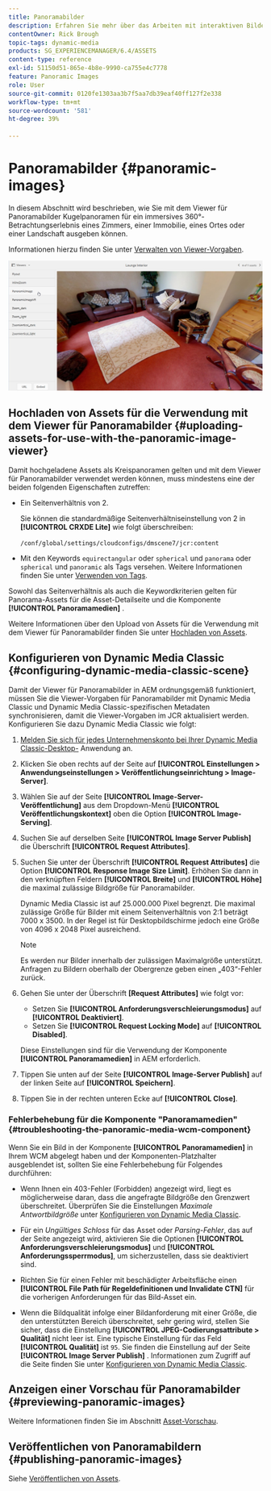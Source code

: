 ```yaml
---
title: Panoramabilder
description: Erfahren Sie mehr über das Arbeiten mit interaktiven Bildern in Dynamic Media.
contentOwner: Rick Brough
topic-tags: dynamic-media
products: SG_EXPERIENCEMANAGER/6.4/ASSETS
content-type: reference
exl-id: 51150d51-865e-4b8e-9990-ca755e4c7778
feature: Panoramic Images
role: User
source-git-commit: 0120fe1303aa3b7f5aa7db39eaf40ff127f2e338
workflow-type: tm+mt
source-wordcount: '581'
ht-degree: 39%

---
```


# Panoramabilder {#panoramic-images}

In diesem Abschnitt wird beschrieben, wie Sie mit dem Viewer für Panoramabilder Kugelpanoramen für ein immersives 360°-Betrachtungserlebnis eines Zimmers, einer Immobilie, eines Ortes oder einer Landschaft ausgeben können.

Informationen hierzu finden Sie unter [Verwalten von Viewer-Vorgaben](managing-viewer-presets.md).

![panoramic-image2](assets/panoramic-image2.png)

## Hochladen von Assets für die Verwendung mit dem Viewer für Panoramabilder {#uploading-assets-for-use-with-the-panoramic-image-viewer}

Damit hochgeladene Assets als Kreispanoramen gelten und mit dem Viewer für Panoramabilder verwendet werden können, muss mindestens eine der beiden folgenden Eigenschaften zutreffen:

* Ein Seitenverhältnis von 2.

   Sie können die standardmäßige Seitenverhältniseinstellung von 2 in **[!UICONTROL CRXDE Lite]** wie folgt überschreiben:

   `/conf/global/settings/cloudconfigs/dmscene7/jcr:content`

* Mit den Keywords `equirectangular` oder `spherical` und `panorama` oder `spherical` und `panoramic` als Tags versehen. Weitere Informationen finden Sie unter [Verwenden von Tags](/help/sites-authoring/tags.md).

Sowohl das Seitenverhältnis als auch die Keywordkriterien gelten für Panorama-Assets für die Asset-Detailseite und die Komponente **[!UICONTROL Panoramamedien]** .

Weitere Informationen über den Upload von Assets für die Verwendung mit dem Viewer für Panoramabilder finden Sie unter [Hochladen von Assets](managing-assets-touch-ui.md#uploading-assets).

## Konfigurieren von Dynamic Media Classic {#configuring-dynamic-media-classic-scene}

Damit der Viewer für Panoramabilder in AEM ordnungsgemäß funktioniert, müssen Sie die Viewer-Vorgaben für Panoramabilder mit Dynamic Media Classic und Dynamic Media Classic-spezifischen Metadaten synchronisieren, damit die Viewer-Vorgaben im JCR aktualisiert werden. Konfigurieren Sie dazu Dynamic Media Classic wie folgt:

1. [Melden Sie sich für jedes Unternehmenskonto bei Ihrer Dynamic Media Classic-Desktop-](https://experienceleague.adobe.com/docs/dynamic-media-classic/using/intro/dynamic-media-classic-desktop-app.html#system-requirements-dmc-app) Anwendung an.

1. Klicken Sie oben rechts auf der Seite auf **[!UICONTROL Einstellungen > Anwendungseinstellungen > Veröffentlichungseinrichtung > Image-Server]**.
1. Wählen Sie auf der Seite **[!UICONTROL Image-Server-Veröffentlichung]** aus dem Dropdown-Menü **[!UICONTROL Veröffentlichungskontext]** oben die Option **[!UICONTROL Image-Serving]**.

1. Suchen Sie auf derselben Seite **[!UICONTROL Image Server Publish]** die Überschrift **[!UICONTROL Request Attributes]**.
1. Suchen Sie unter der Überschrift **[!UICONTROL Request Attributes]** die Option **[!UICONTROL Response Image Size Limit]**. Erhöhen Sie dann in den verknüpften Feldern **[!UICONTROL Breite]** und **[!UICONTROL Höhe]** die maximal zulässige Bildgröße für Panoramabilder.

   Dynamic Media Classic ist auf 25.000.000 Pixel begrenzt. Die maximal zulässige Größe für Bilder mit einem Seitenverhältnis von 2:1 beträgt 7000 x 3500. In der Regel ist für Desktopbildschirme jedoch eine Größe von 4096 x 2048 Pixel ausreichend.

   >[!NOTE]
   >
   >Es werden nur Bilder innerhalb der zulässigen Maximalgröße unterstützt. Anfragen zu Bildern oberhalb der Obergrenze geben einen „403“-Fehler zurück.

1. Gehen Sie unter der Überschrift **[Request Attributes]** wie folgt vor:

   * Setzen Sie **[!UICONTROL Anforderungsverschleierungsmodus]** auf **[!UICONTROL Deaktiviert]**.
   * Setzen Sie **[!UICONTROL Request Locking Mode]** auf **[!UICONTROL Disabled]**.

   Diese Einstellungen sind für die Verwendung der Komponente **[!UICONTROL Panoramamedien]** in AEM erforderlich.

1. Tippen Sie unten auf der Seite **[!UICONTROL Image-Server Publish]** auf der linken Seite auf **[!UICONTROL Speichern]**.

1. Tippen Sie in der rechten unteren Ecke auf **[!UICONTROL Close]**.

### Fehlerbehebung für die Komponente &quot;Panoramamedien&quot; {#troubleshooting-the-panoramic-media-wcm-component}

Wenn Sie ein Bild in der Komponente **[!UICONTROL Panoramamedien]** in Ihrem WCM abgelegt haben und der Komponenten-Platzhalter ausgeblendet ist, sollten Sie eine Fehlerbehebung für Folgendes durchführen:

* Wenn Ihnen ein 403-Fehler (Forbidden) angezeigt wird, liegt es möglicherweise daran, dass die angefragte Bildgröße den Grenzwert überschreitet. Überprüfen Sie die Einstellungen *Maximale Antwortbildgröße* unter [Konfigurieren von Dynamic Media Classic](#configuring-dynamic-media-classic-scene).

* Für ein *Ungültiges Schloss* für das Asset oder *Parsing-Fehler*, das auf der Seite angezeigt wird, aktivieren Sie die Optionen **[!UICONTROL Anforderungsverschleierungsmodus]** und **[!UICONTROL Anforderungssperrmodus]**, um sicherzustellen, dass sie deaktiviert sind.
* Richten Sie für einen Fehler mit beschädigter Arbeitsfläche einen **[!UICONTROL File Path für Regeldefinitionen und Invalidate CTN]** für die vorherigen Anforderungen für das Bild-Asset ein.
* Wenn die Bildqualität infolge einer Bildanforderung mit einer Größe, die den unterstützten Bereich überschreitet, sehr gering wird, stellen Sie sicher, dass die Einstellung **[!UICONTROL JPEG-Codierungsattribute > Qualität]** nicht leer ist. Eine typische Einstellung für das Feld **[!UICONTROL Qualität]** ist `95`. Sie finden die Einstellung auf der Seite **[!UICONTROL Image Server Publish]** . Informationen zum Zugriff auf die Seite finden Sie unter [Konfigurieren von Dynamic Media Classic](#configuring-dynamic-media-classic-scene).

## Anzeigen einer Vorschau für Panoramabilder {#previewing-panoramic-images}

Weitere Informationen finden Sie im Abschnitt [Asset-Vorschau](previewing-assets.md).

## Veröffentlichen von Panoramabildern {#publishing-panoramic-images}

Siehe [Veröffentlichen von Assets](publishing-dynamicmedia-assets.md).
